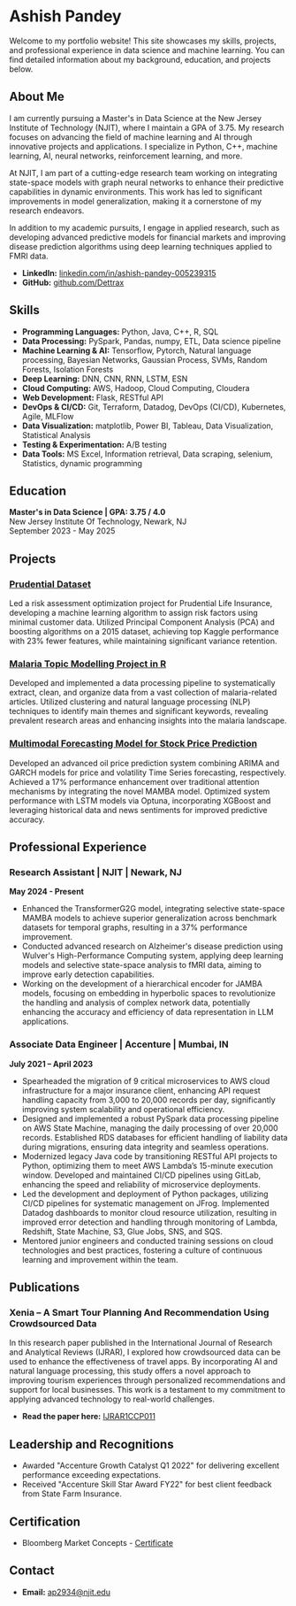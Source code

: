 # Ashish Pandey

Welcome to my portfolio website! This site showcases my skills, projects, and professional experience in data science and machine learning. You can find detailed information about my background, education, and projects below.

## About Me

I am currently pursuing a Master's in Data Science at the New Jersey Institute of Technology (NJIT), where I maintain a GPA of 3.75. My research focuses on advancing the field of machine learning and AI through innovative projects and applications. I specialize in Python, C++, machine learning, AI, neural networks, reinforcement learning, and more.

At NJIT, I am part of a cutting-edge research team working on integrating state-space models with graph neural networks to enhance their predictive capabilities in dynamic environments. This work has led to significant improvements in model generalization, making it a cornerstone of my research endeavors.

In addition to my academic pursuits, I engage in applied research, such as developing advanced predictive models for financial markets and improving disease prediction algorithms using deep learning techniques applied to FMRI data.

- **LinkedIn:** [linkedin.com/in/ashish-pandey-005239315](https://www.linkedin.com/in/ashish-pandey-005239315/)
- **GitHub:** [github.com/Dettrax](https://github.com/Dettrax)

## Skills

- **Programming Languages:** Python, Java, C++, R, SQL
- **Data Processing:** PySpark, Pandas, numpy, ETL, Data science pipeline
- **Machine Learning & AI:** Tensorflow, Pytorch, Natural language processing, Bayesian Networks, Gaussian Process, SVMs, Random Forests, Isolation Forests
- **Deep Learning:** DNN, CNN, RNN, LSTM, ESN
- **Cloud Computing:** AWS, Hadoop, Cloud Computing, Cloudera
- **Web Development:** Flask, RESTful API
- **DevOps & CI/CD:** Git, Terraform, Datadog, DevOps (CI/CD), Kubernetes, Agile, MLFlow
- **Data Visualization:** matplotlib, Power BI, Tableau, Data Visualization, Statistical Analysis
- **Testing & Experimentation:** A/B testing
- **Data Tools:** MS Excel, Information retrieval, Data scraping, selenium, Statistics, dynamic programming

## Education

**Master's in Data Science | GPA: 3.75 / 4.0**  
New Jersey Institute Of Technology, Newark, NJ  
September 2023 - May 2025

## Projects

### [Prudential Dataset](https://github.com/Dettrax/PrudentialDataset)
Led a risk assessment optimization project for Prudential Life Insurance, developing a machine learning algorithm to assign risk factors using minimal customer data. Utilized Principal Component Analysis (PCA) and boosting algorithms on a 2015 dataset, achieving top Kaggle performance with 23% fewer features, while maintaining significant variance retention.

### [Malaria Topic Modelling Project in R](https://github.com/Dettrax/malaria-articles-analysis)
Developed and implemented a data processing pipeline to systematically extract, clean, and organize data from a vast collection of malaria-related articles. Utilized clustering and natural language processing (NLP) techniques to identify main themes and significant keywords, revealing prevalent research areas and enhancing insights into the malaria landscape.

### [Multimodal Forecasting Model for Stock Price Prediction](https://github.com/Dettrax/multimodal-forecasting-model-for-stock-price-prediction)
Developed an advanced oil price prediction system combining ARIMA and GARCH models for price and volatility Time Series forecasting, respectively. Achieved a 17% performance enhancement over traditional attention mechanisms by integrating the novel MAMBA model. Optimized system performance with LSTM models via Optuna, incorporating XGBoost and leveraging historical data and news sentiments for improved predictive accuracy.

## Professional Experience

### Research Assistant | NJIT | Newark, NJ
**May 2024 - Present**
- Enhanced the TransformerG2G model, integrating selective state-space MAMBA models to achieve superior generalization across benchmark datasets for temporal graphs, resulting in a 37% performance improvement.
- Conducted advanced research on Alzheimer's disease prediction using Wulver's High-Performance Computing system, applying deep learning models and selective state-space analysis to fMRI data, aiming to improve early detection capabilities.
- Working on the development of a hierarchical encoder for JAMBA models, focusing on embedding in hyperbolic spaces to revolutionize the handling and analysis of complex network data, potentially enhancing the accuracy and efficiency of data representation in LLM applications.

### Associate Data Engineer | Accenture | Mumbai, IN
**July 2021 – April 2023**
- Spearheaded the migration of 9 critical microservices to AWS cloud infrastructure for a major insurance client, enhancing API request handling capacity from 3,000 to 20,000 records per day, significantly improving system scalability and operational efficiency.
- Designed and implemented a robust PySpark data processing pipeline on AWS State Machine, managing the daily processing of over 20,000 records. Established RDS databases for efficient handling of liability data during migrations, ensuring data integrity and seamless operations.
- Modernized legacy Java code by transitioning RESTful API projects to Python, optimizing them to meet AWS Lambda’s 15-minute execution window. Developed and maintained CI/CD pipelines using GitLab, enhancing the speed and reliability of microservice deployments.
- Led the development and deployment of Python packages, utilizing CI/CD pipelines for systematic management on JFrog. Implemented Datadog dashboards to monitor cloud resource utilization, resulting in improved error detection and handling through monitoring of Lambda, Redshift, State Machine, S3, Glue Jobs, SNS, and SQS.
- Mentored junior engineers and conducted training sessions on cloud technologies and best practices, fostering a culture of continuous learning and improvement within the team.

## Publications

### Xenia – A Smart Tour Planning And Recommendation Using Crowdsourced Data
In this research paper published in the International Journal of Research and Analytical Reviews (IJRAR), I explored how crowdsourced data can be used to enhance the effectiveness of travel apps. By incorporating AI and natural language processing, this study offers a novel approach to improving tourism experiences through personalized recommendations and support for local businesses. This work is a testament to my commitment to applying advanced technology to real-world challenges.
- **Read the paper here:** [IJRAR1CCP011](https://www.ijrar.org/viewfull.php?&p_id=IJRAR1CCP011)

## Leadership and Recognitions

- Awarded "Accenture Growth Catalyst Q1 2022" for delivering excellent performance exceeding expectations.
- Received "Accenture Skill Star Award FY22" for best client feedback from State Farm Insurance.

## Certification

- Bloomberg Market Concepts - [Certificate](https://portal.bloombergforeducation.com/certificates/ZPWL3VNUQ7W4WREGK8BQWABX)

## Contact

- **Email:** ap2934@njit.edu
